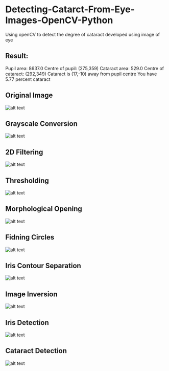 # Detecting-Catarct-From-Eye-Images-OpenCV-Python
Using openCV to detect the degree of cataract developed using image of eye


## Result:

Pupil area:  8637.0
Centre of pupil: (275,359)
Cataract area:  529.0
Centre of cataract: (292,349)
Cataract is (17,-10) away from pupil centre
You have 5.77 percent cataract


## Original Image
![alt text](https://github.com/Aqsa-K/Detecting-Catarct-From-Eye-Images-OpenCV-Python/blob/master/pictures/Eye_Image_original.jpg?raw=true)


## Grayscale Conversion
![alt text](https://github.com/Aqsa-K/Detecting-Catarct-From-Eye-Images-OpenCV-Python/blob/master/pictures/1%20-%20Grayscale%20Conversion.jpg?raw=true)


## 2D Filtering
![alt text](https://github.com/Aqsa-K/Detecting-Catarct-From-Eye-Images-OpenCV-Python/blob/master/pictures/2%20-%202D%20Filtered.jpg?raw=true)


## Thresholding
![alt text](https://github.com/Aqsa-K/Detecting-Catarct-From-Eye-Images-OpenCV-Python/blob/master/pictures/3%20-%20Thresholding.jpg?raw=true)


## Morphological Opening
![alt text](https://github.com/Aqsa-K/Detecting-Catarct-From-Eye-Images-OpenCV-Python/blob/master/pictures/4%20-%20Morpholigical%20Opening.jpg?raw=true)


## Fidning Circles
![alt text](https://github.com/Aqsa-K/Detecting-Catarct-From-Eye-Images-OpenCV-Python/blob/master/pictures/5%20-%20Find%20Circles.jpg?raw=true)


## Iris Contour Separation
![alt text](https://github.com/Aqsa-K/Detecting-Catarct-From-Eye-Images-OpenCV-Python/blob/master/pictures/6%20-%20Iris%20Contour%20Separation.jpg?raw=true)


## Image Inversion
![alt text](https://github.com/Aqsa-K/Detecting-Catarct-From-Eye-Images-OpenCV-Python/blob/master/pictures/7%20-%20Image%20Inversion.jpg?raw=true)


## Iris Detection
![alt text](https://github.com/Aqsa-K/Detecting-Catarct-From-Eye-Images-OpenCV-Python/blob/master/pictures/8%20-%20Iris%20Detected.jpg?raw=true)


## Cataract Detection
![alt text](https://github.com/Aqsa-K/Detecting-Catarct-From-Eye-Images-OpenCV-Python/blob/master/pictures/9%20-%20Cataract%20Detected.jpg?raw=true)


